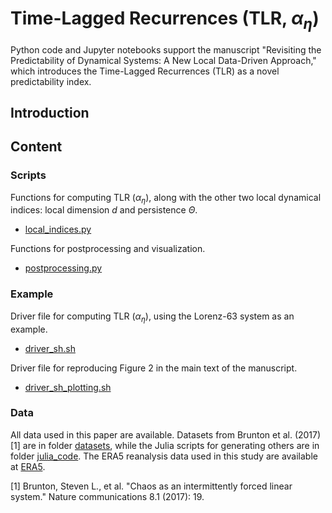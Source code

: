 # Time-Lagged Recurrences (TLR, $\alpha_\eta$)

Python code and Jupyter notebooks support the manuscript "Revisiting the Predictability of Dynamical Systems: A New Local Data-Driven Approach," which introduces the Time-Lagged Recurrences (TLR) as a novel predictability index.

## Introduction

 
## Content

### Scripts

Functions for computing TLR ($\alpha_\eta$), along with the other two local dynamical indices: local dimension $d$ and persistence $\Theta$.
* [local_indices.py](scripts/local_indices.py)

Functions for postprocessing and visualization.
* [postprocessing.py](scripts/postprocessing.py)

### Example

Driver file for computing TLR ($\alpha_\eta$), using the Lorenz-63 system as an example.
* [driver_sh.sh](example/driver_sh.sh)

Driver file for reproducing Figure 2 in the main text of the manuscript.
* [driver_sh_plotting.sh](example/driver_sh_plotting.sh)

### Data

All data used in this paper are available. Datasets from Brunton et al. (2017) [1] are in folder [datasets](data/datasets), while the Julia scripts for generating others are in folder [julia_code](data/julia_code). The ERA5 reanalysis data used in this study are available at [ERA5](https://cds.climate.copernicus.eu/#!/search?text=ERA5&type=dataset).


[1] Brunton, Steven L., et al. "Chaos as an intermittently forced linear system." Nature communications 8.1 (2017): 19.

